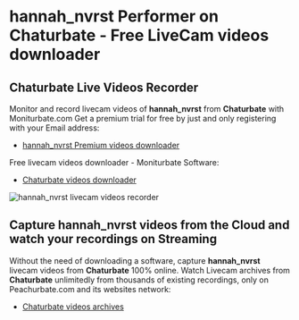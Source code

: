 # hannah_nvrst Performer on Chaturbate - Free LiveCam videos downloader

## Chaturbate Live Videos Recorder

Monitor and record livecam videos of **hannah_nvrst** from **Chaturbate** with Moniturbate.com
Get a premium trial for free by just and only registering with your Email address:
* [hannah_nvrst Premium videos downloader](https://moniturbate.com/request-demo-licence-key.html)

Free livecam videos downloader - Moniturbate Software:
* [Chaturbate videos downloader](https://moniturbate.com/moniturbate-download-software.html)

![hannah_nvrst livecam videos recorder](https://peachurnet.com/templates/moniturbate-software.png)


## Capture hannah_nvrst videos from the Cloud and watch your recordings on Streaming

Without the need of downloading a software, capture **hannah_nvrst** livecam videos from **Chaturbate** 100% online.
Watch Livecam archives from **Chaturbate** unlimitedly from thousands of existing recordings, only on Peachurbate.com and its websites network:
* [Chaturbate videos archives](https://peachurnet.com/)